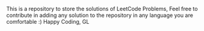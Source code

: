 This is a repository to store the solutions of LeetCode Problems, 
Feel free to contribute in adding any solution to the repository in any language you are comfortable :)
Happy Coding, GL

